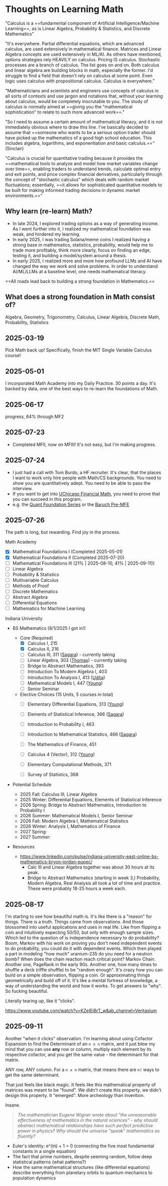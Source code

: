 # Thoughts on Learning Math

"Calculus is a ==fundamental component of Artificial Intelligence/Machine Learning==, as is Linear Algebra, Probability & Statistics, and Discrete Mathematics"

"It's everywhere. Partial differential equations, which are advanced calculus, are used extensively in mathematical finance. Matrices and Linear Algebra concepts are used extensively in ML/AI. As others have mentioned, options strategies rely HEAVILY on calculus. Pricing IS calculus. Stochastic processes are a branch of calculus. The list goes on and on. Both calculus and linear algebra are building blocks in math, especially the former. I'd struggle to find a field that doesn't rely on calculus at some point. Even logic uses calculus with propositional calculus. Calculus is everywhere."

"Mathematicians and scientists and engineers use concepts of calculus in all sorts of contexts and use jargon and notations that, without your learning about calculus, would be completely inscrutable to you. The study of calculus is normally aimed at ==giving you the "mathematical sophistication" to relate to such more advanced work==."

"So I need to assume a certain amount of mathematical literacy, and it is not immediately obvious where to draw this line. I’ve basically decided to assume that ==someone who wants to be a serious option trader should have picked up the mathematics of a good high school education. This includes algebra, logarithms, and exponentiation and basic calculus.==" (Sinclair)

"Calculus is crucial for quantitative trading because it provides the ==mathematical tools to analyze and model how market variables change over time==, enabling traders to understand trends, calculate optimal entry and exit points, and price complex financial derivatives, particularly through the concept of "stochastic calculus" which deals with random market fluctuations; essentially, ==it allows for sophisticated quantitative models to be built for making informed trading decisions in dynamic market environments.=="

## Why learn (re-learn) Math?

- In late 2024, I explored trading options as a way of generating income. As I went further into it, I realized my mathematical foundation was weak, and hindered my learning.
- In early 2025, I was trading Solana/meme coins I realized having a strong base in mathematics, statistics, probability, would help me to trade more profitably, think more clearly, focus on finding an edge, testing it, and building a model/system around a thesis.
- In early 2025, I realized more and more how profound LLMs and AI have changed the way we work and solve problems. In order to understand AI/ML/LLMs at a baseline level, one needs mathematical literacy.

==All roads lead back to building a strong foundation in Mathematics.==

## What does a strong foundation in Math consist of?
Algebra, Geometry, Trigonometry, Calculus, Linear Algebra, Discrete Math, Probability, Statistics

## 2025-03-19
Pick Math back up! Specifically, finish the MIT Single Variable Calculus course!

## 2025-05-01
I incorporated Math Academy into my Daily Practice. 30 points a day. It's backed by data, one of the best ways to re-learn the foundations of Math.

## 2025-06-17
progress, 64% through MF2

## 2025-07-23
- Completed MFII, now on MFIII! It's not easy, but I'm making progress.

## 2025-07-24
- I just had a call with Tom Burdo, a HF recruiter. It's clear, that the places I want to work only hire people with Math/CS backgrounds. You need to show you are quantitatively adept. You need to be able to pass the interview.
- If you want to get into [UChicago Financial Math](https://finmath.uchicago.edu/online-program/curriculum/), you need to prove that you can succeed in this program.
- e.g. the [Quant Foundation Series](https://finmath.uchicago.edu/admissions/quant-foundation-series/) or the [Baruch Pre-MFE](https://mfe.baruch.cuny.edu/pre-mfe-program/)

## 2025-07-26
The path is long, but rewarding. Find joy in the process.

Math Academy
- [x] Mathematical Foundations I (Completed 2025-05-01)
- [x] Mathematical Foundations II (Completed 2025-07-20)
- [ ] Mathematical Foundations III (21% | 2025-08-10, 41% | 2025-09-11))
- [ ] Linear Algebra
- [ ] Probability & Statistics
- [ ] Multivariable Calculus
- [ ] Methods of Proof
- [ ] Discrete Mathematics
- [ ] Abstract Algebra
- [ ] Differential Equations
- [ ] Mathematics for Machine Learning

Indiana University
- BS Mathematics (8/1/2025 I got in!)
	- Core (Required)
		- [x] Calculus I, 215
		- [x] Calculus II, 216
		- [ ] Calculus III, 311 ([Sagara](https://www.ratemyprofessors.com/professor/2693456)) - currently taking
		- [ ] Linear Algebra, 303 ([Thomas](https://www.ratemyprofessors.com/professor/1482197)) - currently taking
		- [ ] Bridge to Abstract Mathematics, 393
		- [ ] Introduction To Modern Algebra I, 403
		- [ ] Introduction To Analysis I, 413 ([Udita](https://www.ratemyprofessors.com/professor/1735828))
		- [ ] Mathematical Models I, 447 ([Young](https://www.ratemyprofessors.com/professor/2104974))
		- [ ] Senior Seminar
	- Elective Choices (15 Units, 5 courses in total)
		- [ ] Elementary Differential Equations, 313 ([Young](https://www.ratemyprofessors.com/professor/2104974))
		- [ ] Elements of Statistical Inference, 366 ([Sagara](https://www.ratemyprofessors.com/professor/2693456))
		- [ ] Introduction to Probability I, 463
		- [ ] Introduction to Mathematical Statistics, 466 ([Sagara](https://www.ratemyprofessors.com/professor/2693456))

		- [ ] The Mathematics of Finance, 451
		- [ ] Calculus 4 (Vector), 312 ([Young](https://www.ratemyprofessors.com/professor/2104974))
		- [ ] Elementary Computational Methods, 371
		- [ ] Survey of Statistics, 368

- Potential Schedule
	- 2025 Fall: Calculus III, Linear Algebra
	- 2025 Winter: Differential Equations, Elements of Statistical Inference
	- 2026 Spring: Bridge to Abstract Mathematics, Introduction to Probability I
	- 2026 Summer: Mathematical Models I, Senior Seminar
	- 2026 Fall: Modern Algebra I, Mathematical Statistics
	- 2026 Winter: Analysis I, Mathematics of Finance
	- 2027 Spring: 
	- 2027 Summer: 

- Resources
	- https://www.linkedin.com/pulse/indiana-university-east-online-bs-mathematics-bryon-jordan-eupec/
		- Calc III and Linear Algebra together was about 30 hours at its peak.
		- Bridge to Abstract Mathematics (starting in week 3,) Probability, Modern Algebra, Real Analysis all took a lot of time and practice. These were probably 18-25 hours a week each.

## 2025-08-17
I'm starting to see how beautiful math is. It's like there is a "reason" for things. There is a truth. Things came from observations. And those blossomed into useful applications and uses in real life. Like from flipping a coin and intuitively expecting 50/50, but only with enough sample sizes. Which led to the question of is independence necessary to do probability? Boom, Markov with his work on proving you don't need independent events to do probability, you could do it with dependent events. Which then played a part in modeling "how much" uranium-235 do you need for a neutron bomb? When does the chain reaction reach critical point? Markov Chain. Another one, PageRank in the early 90s. Another one, how many times to shuffle a deck (riffle shuffle) to be "random enough". It's crazy how you can build on a simple observation, flipping a coin. Or approximating things geometrically and build off of it. It's like a mental fortress of knowledge, a way of understanding the world and how it works. To get answers to "why". So fucking beautiful.

Literally tearing up, like it "clicks".

https://www.youtube.com/watch?v=KZeIEiBrT_w&ab_channel=Veritasium

## 2025-09-11
Another "when it clicks" observation. I'm learning about using Cofactor Expansion to find the Determinant of an `n x n` matrix, and it just blew my mind that you can use **any** row or column, multiply each element by its respective cofactor, and you get the same value - the determinant for that matrix.

ANY row, ANY column. For a `n x n` matrix, that means there are `n!` ways to get the same determinant.

That just feels like black magic. It feels like this mathematical property of matrices was meant to be "found". We didn't create this property, we didn't design this property. It "emerged". More archeology than invention.

Insane.

> *The mathematician Eugene Wigner wrote about "the unreasonable effectiveness of mathematics in the natural sciences" - why should abstract mathematical relationships have such perfect predictive power in physics? Why should the universe "speak" mathematics so fluently?*

- Euler's identity: e^(iπ) + 1 = 0 (connecting the five most fundamental constants in a single equation)
- The fact that prime numbers, despite seeming random, follow deep statistical patterns (what patterns?)
- How the same mathematical structures (like differential equations) describe everything from planetary orbits to quantum mechanics to population dynamics
